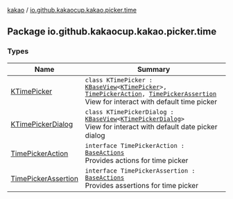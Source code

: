 [kakao](../index.md) / [io.github.kakaocup.kakao.picker.time](./index.md)

## Package io.github.kakaocup.kakao.picker.time

### Types

| Name | Summary |
|---|---|
| [KTimePicker](-k-time-picker/index.md) | `class KTimePicker : `[`KBaseView`](../io.github.kakaocup.kakao.common.views/-k-base-view/index.md)`<`[`KTimePicker`](-k-time-picker/index.md)`>, `[`TimePickerAction`](-time-picker-action/index.md)`, `[`TimePickerAssertion`](-time-picker-assertion/index.md)<br>View for interact with default time picker |
| [KTimePickerDialog](-k-time-picker-dialog/index.md) | `class KTimePickerDialog : `[`KBaseView`](../io.github.kakaocup.kakao.common.views/-k-base-view/index.md)`<`[`KTimePickerDialog`](-k-time-picker-dialog/index.md)`>`<br>View for interact with default date picker dialog |
| [TimePickerAction](-time-picker-action/index.md) | `interface TimePickerAction : `[`BaseActions`](../io.github.kakaocup.kakao.common.actions/-base-actions/index.md)<br>Provides actions for time picker |
| [TimePickerAssertion](-time-picker-assertion/index.md) | `interface TimePickerAssertion : `[`BaseActions`](../io.github.kakaocup.kakao.common.actions/-base-actions/index.md)<br>Provides assertions for time picker |
